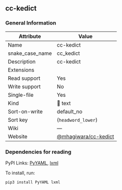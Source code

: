 ## cc-kedict

### General Information

| Attribute       | Value                                                          |
| --------------- | -------------------------------------------------------------- |
| Name            | cc-kedict                                                      |
| snake_case_name | cc_kedict                                                      |
| Description     | cc-kedict                                                      |
| Extensions      |                                                                |
| Read support    | Yes                                                            |
| Write support   | No                                                             |
| Single-file     | Yes                                                            |
| Kind            | 📝 text                                                         |
| Sort-on-write   | default_no                                                     |
| Sort key        | (`headword_lower`)                                             |
| Wiki            | ―                                                              |
| Website         | [@mhagiwara/cc-kedict](https://github.com/mhagiwara/cc-kedict) |

### Dependencies for reading

PyPI Links: [PyYAML](https://pypi.org/project/PyYAML), [lxml](https://pypi.org/project/lxml)

To install, run:

```sh
pip3 install PyYAML lxml
```



